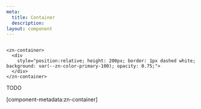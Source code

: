 ```yaml
---
meta:
  title: Container
  description:
layout: component
---
```


```html:preview

<zn-container>
  <div
    style="position:relative; height: 200px; border: 1px dashed white; background: var(--zn-color-primary-100); opacity: 0.75;">
  </div>
</zn-container>
```

TODO

[component-metadata:zn-container]
